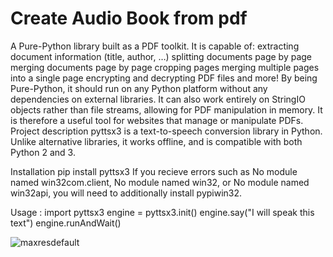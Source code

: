 # Create Audio Book from pdf
 A Pure-Python library built as a PDF toolkit. It is capable of:
extracting document information (title, author, …)
splitting documents page by page
merging documents page by page
cropping pages
merging multiple pages into a single page
encrypting and decrypting PDF files
and more!
By being Pure-Python, it should run on any Python platform without any dependencies on external libraries. It can also work entirely on StringIO objects rather than file streams, allowing for PDF manipulation in memory. It is therefore a useful tool for websites that manage or manipulate PDFs.
Project description
pyttsx3 is a text-to-speech conversion library in Python. Unlike alternative libraries, it works offline, and is compatible with both Python 2 and 3.

Installation
pip install pyttsx3
If you recieve errors such as No module named win32com.client, No module named win32, or No module named win32api, you will need to additionally install pypiwin32.

Usage :
import pyttsx3
engine = pyttsx3.init()
engine.say("I will speak this text")
engine.runAndWait()

![maxresdefault](https://user-images.githubusercontent.com/60054130/119303790-f4478e80-bc83-11eb-8f65-a4132613fb83.jpg)
